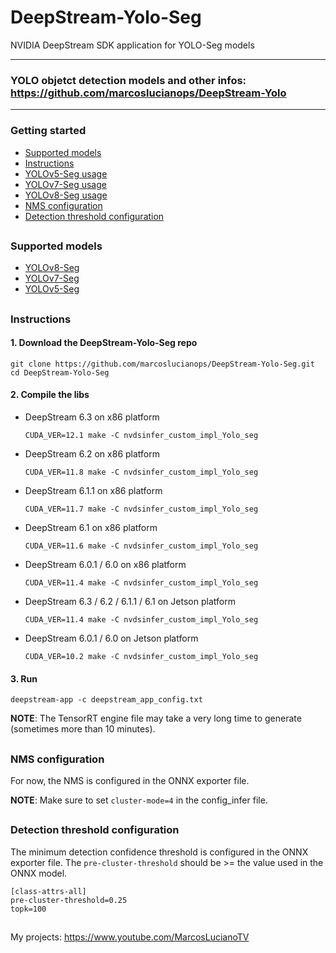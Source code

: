 # DeepStream-Yolo-Seg

NVIDIA DeepStream SDK application for YOLO-Seg models

--------------------------------------------------------------------------------------------------
### YOLO objetct detection models and other infos: https://github.com/marcoslucianops/DeepStream-Yolo
--------------------------------------------------------------------------------------------------

### Getting started

* [Supported models](#supported-models)
* [Instructions](#basic-usage)
* [YOLOv5-Seg usage](docs/YOLOv5_Seg.md)
* [YOLOv7-Seg usage](docs/YOLOv7_Seg.md)
* [YOLOv8-Seg usage](docs/YOLOv8_Seg.md)
* [NMS configuration](#nms-configuration)
* [Detection threshold configuration](#detection-threshold-configuration)

##

### Supported models

* [YOLOv8-Seg](https://github.com/ultralytics/ultralytics)
* [YOLOv7-Seg](https://github.com/WongKinYiu/yolov7)
* [YOLOv5-Seg](https://github.com/ultralytics/yolov5)

##

### Instructions

#### 1. Download the DeepStream-Yolo-Seg repo

```
git clone https://github.com/marcoslucianops/DeepStream-Yolo-Seg.git
cd DeepStream-Yolo-Seg
```

#### 2. Compile the libs

* DeepStream 6.3 on x86 platform

  ```
  CUDA_VER=12.1 make -C nvdsinfer_custom_impl_Yolo_seg
  ```

* DeepStream 6.2 on x86 platform

  ```
  CUDA_VER=11.8 make -C nvdsinfer_custom_impl_Yolo_seg
  ```

* DeepStream 6.1.1 on x86 platform

  ```
  CUDA_VER=11.7 make -C nvdsinfer_custom_impl_Yolo_seg
  ```

* DeepStream 6.1 on x86 platform

  ```
  CUDA_VER=11.6 make -C nvdsinfer_custom_impl_Yolo_seg
  ```

* DeepStream 6.0.1 / 6.0 on x86 platform

  ```
  CUDA_VER=11.4 make -C nvdsinfer_custom_impl_Yolo_seg
  ```

* DeepStream 6.3 / 6.2 / 6.1.1 / 6.1 on Jetson platform

  ```
  CUDA_VER=11.4 make -C nvdsinfer_custom_impl_Yolo_seg
  ```

* DeepStream 6.0.1 / 6.0 on Jetson platform

  ```
  CUDA_VER=10.2 make -C nvdsinfer_custom_impl_Yolo_seg
  ```

#### 3. Run

```
deepstream-app -c deepstream_app_config.txt
```

**NOTE**: The TensorRT engine file may take a very long time to generate (sometimes more than 10 minutes).

##

### NMS configuration

For now, the NMS is configured in the ONNX exporter file.

**NOTE**: Make sure to set `cluster-mode=4` in the config_infer file.

##

### Detection threshold configuration

The minimum detection confidence threshold is configured in the ONNX exporter file. The `pre-cluster-threshold` should be >= the value used in the ONNX model.

```
[class-attrs-all]
pre-cluster-threshold=0.25
topk=100
```

##

My projects: https://www.youtube.com/MarcosLucianoTV
